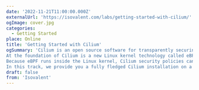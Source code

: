 ```yaml
---
date: '2022-11-21T11:00:00.000Z'
externalUrl: 'https://isovalent.com/labs/getting-started-with-cilium/'
ogImage: cover.jpg
categories:
  - Getting Started
place: Online
title: 'Getting Started with Cilium'
ogSummary: 'Cilium is an open source software for transparently securing the network connectivity between application services deployed using Linux container management platforms like Docker and Kubernetes.
At the foundation of Cilium is a new Linux kernel technology called eBPF, which enables the dynamic insertion of powerful security visibility and control logic within Linux itself.
Because eBPF runs inside the Linux kernel, Cilium security policies can be applied and updated without any changes to the application code or container configuration.
In this track, we provide you a fully fledged Cilium installation on a small cluster, together with a few challenges to solve. See yourself how Cilium works, and how it can help you securing your moon-sized battlestation in a “Star Wars”-inspired challenge.'
draft: false
from: 'Isovalent'
---
```

